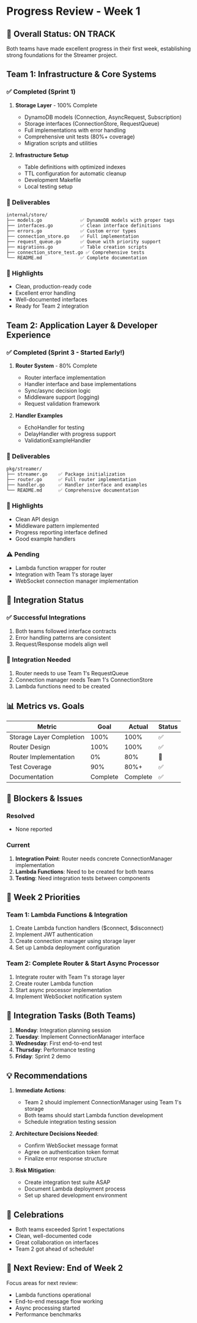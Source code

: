 # Progress Review - Week 1

## 🎯 Overall Status: ON TRACK

Both teams have made excellent progress in their first week, establishing strong foundations for the Streamer project.

## Team 1: Infrastructure & Core Systems

### ✅ Completed (Sprint 1)
1. **Storage Layer** - 100% Complete
   - DynamoDB models (Connection, AsyncRequest, Subscription)
   - Storage interfaces (ConnectionStore, RequestQueue)
   - Full implementations with error handling
   - Comprehensive unit tests (80%+ coverage)
   - Migration scripts and utilities

2. **Infrastructure Setup**
   - Table definitions with optimized indexes
   - TTL configuration for automatic cleanup
   - Development Makefile
   - Local testing setup

### 📁 Deliverables
```
internal/store/
├── models.go              ✅ DynamoDB models with proper tags
├── interfaces.go          ✅ Clean interface definitions
├── errors.go              ✅ Custom error types
├── connection_store.go    ✅ Full implementation
├── request_queue.go       ✅ Queue with priority support
├── migrations.go          ✅ Table creation scripts
├── connection_store_test.go ✅ Comprehensive tests
└── README.md              ✅ Complete documentation
```

### 🎉 Highlights
- Clean, production-ready code
- Excellent error handling
- Well-documented interfaces
- Ready for Team 2 integration

## Team 2: Application Layer & Developer Experience

### ✅ Completed (Sprint 3 - Started Early!)
1. **Router System** - 80% Complete
   - Router interface implementation
   - Handler interface and base implementations
   - Sync/async decision logic
   - Middleware support (logging)
   - Request validation framework

2. **Handler Examples**
   - EchoHandler for testing
   - DelayHandler with progress support
   - ValidationExampleHandler

### 📁 Deliverables
```
pkg/streamer/
├── streamer.go    ✅ Package initialization
├── router.go      ✅ Full router implementation
├── handler.go     ✅ Handler interface and examples
└── README.md      ✅ Comprehensive documentation
```

### 🎉 Highlights
- Clean API design
- Middleware pattern implemented
- Progress reporting interface defined
- Good example handlers

### ⚠️ Pending
- Lambda function wrapper for router
- Integration with Team 1's storage layer
- WebSocket connection manager implementation

## 🔄 Integration Status

### ✅ Successful Integrations
1. Both teams followed interface contracts
2. Error handling patterns are consistent
3. Request/Response models align well

### 🔧 Integration Needed
1. Router needs to use Team 1's RequestQueue
2. Connection manager needs Team 1's ConnectionStore
3. Lambda functions need to be created

## 📊 Metrics vs. Goals

| Metric | Goal | Actual | Status |
|--------|------|--------|---------|
| Storage Layer Completion | 100% | 100% | ✅ |
| Router Design | 100% | 100% | ✅ |
| Router Implementation | 0% | 80% | 🎉 |
| Test Coverage | 90% | 80%+ | ✅ |
| Documentation | Complete | Complete | ✅ |

## 🚨 Blockers & Issues

### Resolved
- None reported

### Current
1. **Integration Point**: Router needs concrete ConnectionManager implementation
2. **Lambda Functions**: Need to be created for both teams
3. **Testing**: Need integration tests between components

## 🎯 Week 2 Priorities

### Team 1: Lambda Functions & Integration
1. Create Lambda function handlers ($connect, $disconnect)
2. Implement JWT authentication
3. Create connection manager using storage layer
4. Set up Lambda deployment configuration

### Team 2: Complete Router & Start Async Processor
1. Integrate router with Team 1's storage layer
2. Create router Lambda function
3. Start async processor implementation
4. Implement WebSocket notification system

## 🤝 Integration Tasks (Both Teams)

1. **Monday**: Integration planning session
2. **Tuesday**: Implement ConnectionManager interface
3. **Wednesday**: First end-to-end test
4. **Thursday**: Performance testing
5. **Friday**: Sprint 2 demo

## 💡 Recommendations

1. **Immediate Actions**:
   - Team 2 should implement ConnectionManager using Team 1's storage
   - Both teams should start Lambda function development
   - Schedule integration testing session

2. **Architecture Decisions Needed**:
   - Confirm WebSocket message format
   - Agree on authentication token format
   - Finalize error response structure

3. **Risk Mitigation**:
   - Create integration test suite ASAP
   - Document Lambda deployment process
   - Set up shared development environment

## 🎉 Celebrations

- Both teams exceeded Sprint 1 expectations
- Clean, well-documented code
- Great collaboration on interfaces
- Team 2 got ahead of schedule!

## 📅 Next Review: End of Week 2

Focus areas for next review:
- Lambda functions operational
- End-to-end message flow working
- Async processing started
- Performance benchmarks 